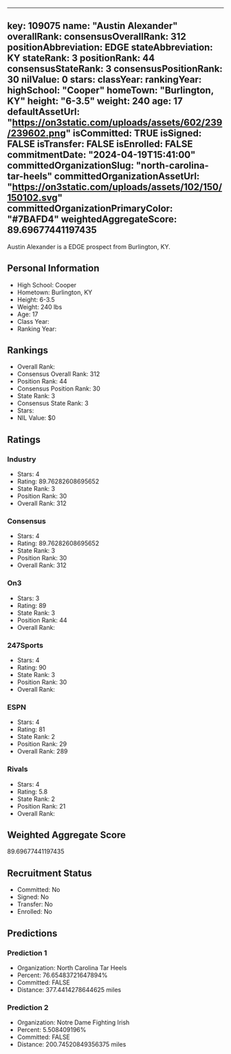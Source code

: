 ---
  key: 109075
  name: "Austin Alexander"
  overallRank: 
  consensusOverallRank: 312
  positionAbbreviation: EDGE
  stateAbbreviation: KY
  stateRank: 3
  positionRank: 44
  consensusStateRank: 3
  consensusPositionRank: 30
  nilValue: 0
  stars: 
  classYear: 
  rankingYear: 
  highSchool: "Cooper"
  homeTown: "Burlington, KY"
  height: "6-3.5"
  weight: 240
  age: 17
  defaultAssetUrl: "https://on3static.com/uploads/assets/602/239/239602.png"
  isCommitted: TRUE
  isSigned: FALSE
  isTransfer: FALSE
  isEnrolled: FALSE
  commitmentDate: "2024-04-19T15:41:00"
  committedOrganizationSlug: "north-carolina-tar-heels"
  committedOrganizationAssetUrl: "https://on3static.com/uploads/assets/102/150/150102.svg"
  committedOrganizationPrimaryColor: "#7BAFD4"
  weightedAggregateScore: 89.69677441197435
  ---
  
  Austin Alexander is a EDGE prospect from Burlington, KY.
  
  ## Personal Information
  - High School: Cooper
  - Hometown: Burlington, KY
  - Height: 6-3.5
  - Weight: 240 lbs
  - Age: 17
  - Class Year: 
  - Ranking Year: 
  
  ## Rankings
  - Overall Rank: 
  - Consensus Overall Rank: 312
  - Position Rank: 44
  - Consensus Position Rank: 30
  - State Rank: 3
  - Consensus State Rank: 3
  - Stars: 
  - NIL Value: $0
  
  ## Ratings
  
  ### Industry
  - Stars: 4
  - Rating: 89.76282608695652
  - State Rank: 3
  - Position Rank: 30
  - Overall Rank: 312
  
  ### Consensus
  - Stars: 4
  - Rating: 89.76282608695652
  - State Rank: 3
  - Position Rank: 30
  - Overall Rank: 312
  
  ### On3
  - Stars: 3
  - Rating: 89
  - State Rank: 3
  - Position Rank: 44
  - Overall Rank: 
  
  ### 247Sports
  - Stars: 4
  - Rating: 90
  - State Rank: 3
  - Position Rank: 30
  - Overall Rank: 
  
  ### ESPN
  - Stars: 4
  - Rating: 81
  - State Rank: 2
  - Position Rank: 29
  - Overall Rank: 289
  
  ### Rivals
  - Stars: 4
  - Rating: 5.8
  - State Rank: 2
  - Position Rank: 21
  - Overall Rank: 
  
  ## Weighted Aggregate Score
  89.69677441197435
  
  ## Recruitment Status
  - Committed: No
  - Signed: No
  - Transfer: No
  - Enrolled: No
  
  
  
  ## Predictions
  
  ### Prediction 1
  - Organization: North Carolina Tar Heels
  - Percent: 76.65483721647894%
  - Committed: FALSE
  - Distance: 377.4414278644625 miles
  
  ### Prediction 2
  - Organization: Notre Dame Fighting Irish
  - Percent: 5.508409196%
  - Committed: FALSE
  - Distance: 200.74520849356375 miles
  